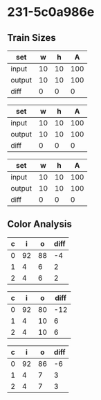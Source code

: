 # 231-5c0a986e
## Train Sizes

|set|w|h|A|
|---|---|---|---|
|input|10|10|100|
|output|10|10|100|
|diff|0|0|0|


|set|w|h|A|
|---|---|---|---|
|input|10|10|100|
|output|10|10|100|
|diff|0|0|0|


|set|w|h|A|
|---|---|---|---|
|input|10|10|100|
|output|10|10|100|
|diff|0|0|0|


## Color Analysis

|c|i|o|diff|
|---|---|---|---|
|0|92|88|-4|
|1|4|6|2|
|2|4|6|2|


|c|i|o|diff|
|---|---|---|---|
|0|92|80|-12|
|1|4|10|6|
|2|4|10|6|


|c|i|o|diff|
|---|---|---|---|
|0|92|86|-6|
|1|4|7|3|
|2|4|7|3|

